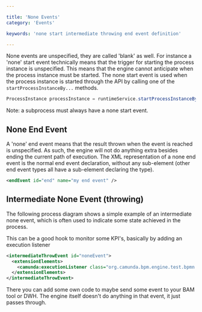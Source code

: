 ```yaml
---

title: 'None Events'
category: 'Events'

keywords: 'none start intermediate throwing end event definition'

---
```


None events are unspecified, they are called 'blank' as well. For instance a 'none' start event technically means that the trigger for starting the process instance is unspecified. This means that the engine cannot anticipate when the process instance must be started. The none start event is used when the process instance is started through the API by calling one of the `startProcessInstanceBy...` methods. 

```java
ProcessInstance processInstance = runtimeService.startProcessInstanceByKey('invoice');
```

Note: a subprocess must always have a none start event. 

<div data-bpmn-diagram="implement/event-none"></div>


## None End Event

A 'none' end event means that the result thrown when the event is reached is unspecified. As such, the engine will not do anything extra besides ending the current path of execution. The XML representation of a none end event is the normal end event declaration, without any sub-element (other end event types all have a sub-element declaring the type).

```xml
<endEvent id="end" name="my end event" />
```




 
## Intermediate None Event (throwing)

The following process diagram shows a simple example of an intermediate none event, which is often used to indicate some state achieved in the process.

<div data-bpmn-diagram="implement/event-none-intermediate" ></div>


This can be a good hook to monitor some KPI's, basically by adding an execution listener

```xml
<intermediateThrowEvent id="noneEvent">
  <extensionElements>
    <camunda:executionListener class="org.camunda.bpm.engine.test.bpmn.event.IntermediateNoneEventTest$MyExecutionListener" event="start" />
  </extensionElements>
</intermediateThrowEvent>
```

There you can add some own code to maybe send some event to your BAM tool or DWH. The engine itself doesn't do anything in that event, it just passes through.
